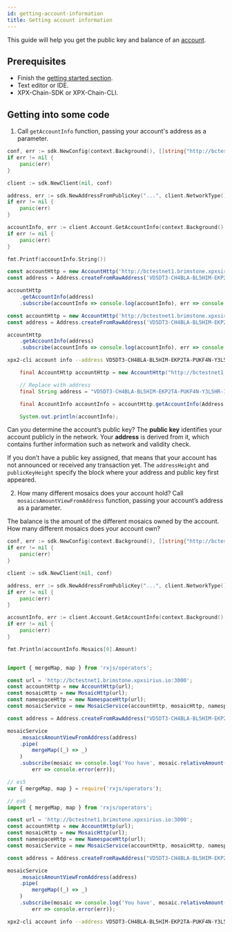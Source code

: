 ```yaml
---
id: getting-account-information
title: Getting account information
---
```

This guide will help you get the public key and balance of an [account](../../built-in-features/account.md).

## Prerequisites

- Finish the [getting started section](../../getting-started/setting-up-workstation.md).
- Text editor or IDE.
- XPX-Chain-SDK or XPX-Chain-CLI.

## Getting into some code

1. Call `getAccountInfo` function, passing your account's address as a parameter.

<!--DOCUSAURUS_CODE_TABS-->
<!--Golang-->
```go
conf, err := sdk.NewConfig(context.Background(), []string{"http://bctestnet1.brimstone.xpxsirius.io:3000"})
if err != nil {
    panic(err)
}

client := sdk.NewClient(nil, conf)

address, err := sdk.NewAddressFromPublicKey("...", client.NetworkType())
if err != nil {
    panic(err)
}

accountInfo, err := client.Account.GetAccountInfo(context.Background(), address)
if err != nil {
    panic(err)
}

fmt.Printf(accountInfo.String())

```

<!--TypeScript-->

```ts
const accountHttp = new AccountHttp('http://bctestnet1.brimstone.xpxsirius.io:3000');
const address = Address.createFromRawAddress('VD5DT3-CH4BLA-BL5HIM-EKP2TA-PUKF4N-Y3L5HR-IR54');

accountHttp
    .getAccountInfo(address)
    .subscribe(accountInfo => console.log(accountInfo), err => console.error(err));
```

<!--JavaScript-->
```js
const accountHttp = new AccountHttp('http://bctestnet1.brimstone.xpxsirius.io:3000');
const address = Address.createFromRawAddress('VD5DT3-CH4BLA-BL5HIM-EKP2TA-PUKF4N-Y3L5HR-IR54');

accountHttp
    .getAccountInfo(address)
    .subscribe(accountInfo => console.log(accountInfo), err => console.error(err));
```

<!--CLI-->
```sh
xpx2-cli account info --address VD5DT3-CH4BLA-BL5HIM-EKP2TA-PUKF4N-Y3L5HR-IR54
```

<!--Java-->
```java
    final AccountHttp accountHttp = new AccountHttp("http://bctestnet1.brimstone.xpxsirius.io:3000");

    // Replace with address
    final String address = "VD5DT3-CH4BLA-BL5HIM-EKP2TA-PUKF4N-Y3L5HR-IR54";

    final AccountInfo accountInfo = accountHttp.getAccountInfo(Address.createFromRawAddress(address)).toFuture().get();

    System.out.println(accountInfo);
```

<!--END_DOCUSAURUS_CODE_TABS-->

Can you determine the account’s public key? The **public key** identifies your account publicly in the network. Your **address** is derived from it, which contains further information such as network and validity check.

If you don’t have a public key assigned, that means that your account has not announced or received any transaction yet. The `addressHeight` and `publicKeyHeight` specify the block where your address and public key first appeared.

2. How many different mosaics does your account hold? Call `mosaicsAmountViewFromAddress` function, passing your account’s address as a parameter.

The balance is the amount of the different mosaics owned by the account. How many different mosaics does your account own?

<!--DOCUSAURUS_CODE_TABS-->
<!--Golang-->
```go
conf, err := sdk.NewConfig(context.Background(), []string{"http://bctestnet1.brimstone.xpxsirius.io:3000"})
if err != nil {
    panic(err)
}

client := sdk.NewClient(nil, conf)

address, err := sdk.NewAddressFromPublicKey("...", client.NetworkType())
if err != nil {
    panic(err)
}

accountInfo, err := client.Account.GetAccountInfo(context.Background(), address)
if err != nil {
    panic(err)
}

fmt.Println(accountInfo.Mosaics[0].Amount)
```

<!--TypeScript-->

```ts

import { mergeMap, map } from 'rxjs/operators';

const url = 'http://bctestnet1.brimstone.xpxsirius.io:3000';
const accountHttp = new AccountHttp(url);
const mosaicHttp = new MosaicHttp(url);
const namespaceHttp = new NamespaceHttp(url);
const mosaicService = new MosaicService(accountHttp, mosaicHttp, namespaceHttp);

const address = Address.createFromRawAddress("VD5DT3-CH4BLA-BL5HIM-EKP2TA-PUKF4N-Y3L5HR-IR54");

mosaicService
    .mosaicsAmountViewFromAddress(address)
    .pipe(
        mergeMap((_) => _)
    )
    .subscribe(mosaic => console.log('You have', mosaic.relativeAmount(), mosaic.fullName()),
        err => console.error(err));
```

<!--JavaScript-->
```js
// es5
var { mergeMap, map } = require('rxjs/operators'); 

// es6
import { mergeMap, map } from 'rxjs/operators';

const url = 'http://bctestnet1.brimstone.xpxsirius.io:3000';
const accountHttp = new AccountHttp(url);
const mosaicHttp = new MosaicHttp(url);
const namespaceHttp = new NamespaceHttp(url);
const mosaicService = new MosaicService(accountHttp, mosaicHttp, namespaceHttp);

const address = Address.createFromRawAddress("VD5DT3-CH4BLA-BL5HIM-EKP2TA-PUKF4N-Y3L5HR-IR54");

mosaicService
    .mosaicsAmountViewFromAddress(address)
    .pipe(
        mergeMap((_) => _)
    )
    .subscribe(mosaic => console.log('You have', mosaic.relativeAmount(), mosaic.fullName()),
        err => console.error(err));
```

<!--CLI-->
```sh
xpx2-cli account info --address VD5DT3-CH4BLA-BL5HIM-EKP2TA-PUKF4N-Y3L5HR-IR54
```

<!--END_DOCUSAURUS_CODE_TABS-->


